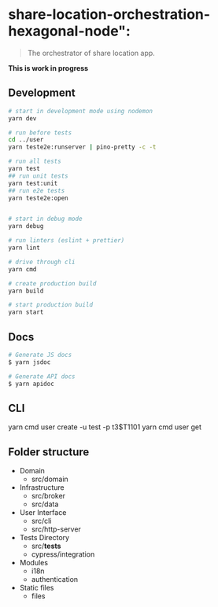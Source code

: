 # share-location-orchestration-hexagonal-node":

> The orchestrator of share location app.

**This is work in progress**
 

## Development

```sh
# start in development mode using nodemon
yarn dev

# run before tests
cd ../user
yarn teste2e:runserver | pino-pretty -c -t

# run all tests
yarn test
## run unit tests
yarn test:unit
## run e2e tests
yarn teste2e:open


# start in debug mode
yarn debug

# run linters (eslint + prettier)
yarn lint

# drive through cli
yarn cmd

# create production build
yarn build

# start production build
yarn start
```

## Docs

```sh
# Generate JS docs
$ yarn jsdoc

# Generate API docs
$ yarn apidoc
```

## CLI
 yarn cmd user create -u test -p t3$T1101
 yarn cmd user get

## Folder structure
- Domain
  - src/domain
- Infrastructure
  - src/broker
  - src/data 
- User Interface
  - src/cli
  - src/http-server
- Tests Directory
  - src/__tests__
  - cypress/integration
- Modules
  - i18n
  - authentication
- Static files
  - files